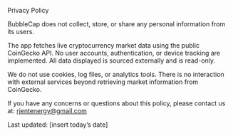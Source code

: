 Privacy Policy

BubbleCap does not collect, store, or share any personal information from its users.

The app fetches live cryptocurrency market data using the public CoinGecko API. No user accounts, authentication, or device tracking are implemented. All data displayed is sourced externally and is read-only.

We do not use cookies, log files, or analytics tools. There is no interaction with external services beyond retrieving market information from CoinGecko.

If you have any concerns or questions about this policy, please contact us at:
rjentenergy@gmail.com

Last updated: [insert today’s date]
